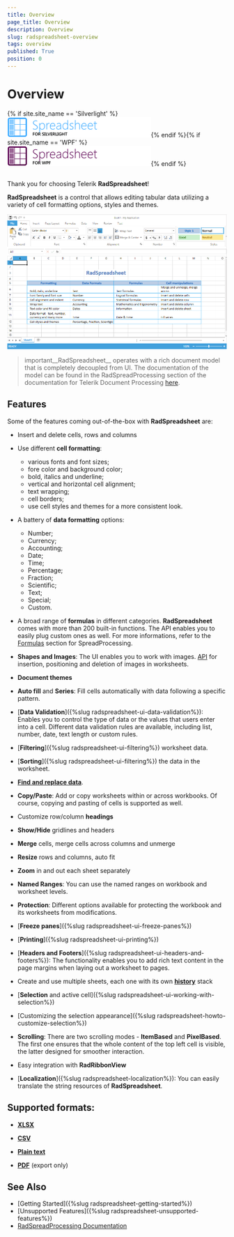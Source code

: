 ```yaml
---
title: Overview
page_title: Overview
description: Overview
slug: radspreadsheet-overview
tags: overview
published: True
position: 0
---
```


# Overview



{% if site.site_name == 'Silverlight' %}![spreadsheet sl 46 text](images/spreadsheet_sl_46_text.png){% endif %}{% if site.site_name == 'WPF' %}![spreadsheet wpf 46 text](images/spreadsheet_wpf_46_text.png){% endif %}

## 

Thank you for choosing Telerik __RadSpreadsheet__!

__RadSpreadsheet__ is a control that allows editing tabular data utilizing a variety of cell formatting options, styles and themes. 

![Rad Spreadsheet Overview ](images/RadSpreadsheet_Overview.png)


>important__RadSpreadsheet__ operates with a rich document model that is completely decoupled from UI. The documentation of the model can be found in the RadSpreadProcessing section of the documentation for Telerik Document Processing [here](https://docs.telerik.com/devtools/document-processing/libraries/radspreadprocessing/overview).

## Features

Some of the features coming out-of-the-box with **RadSpreadsheet** are:

* Insert and delete cells, rows and columns

* Use different **cell formatting**:

	* various fonts and font sizes;	
	* fore color and background color;	
	* bold, italics and underline;	
	* vertical and horizontal cell alignment;	
	* text wrapping;	
	* cell borders;	
	* use cell styles and themes for a more consistent look.

* A battery of **data formatting** options:

	* Number;	
	* Currency;	
	* Accounting;	
	* Date;	
	* Time;	
	* Percentage;	
	* Fraction;	
	* Scientific;	
	* Text;	
	* Special;	
	* Custom.
	

* A broad range of **formulas** in different categories. **RadSpreadsheet** comes with more than 200 built-in functions. The API enables you to easily plug custom ones as well. For more informations, refer to the [Formulas](https://docs.telerik.com/devtools/document-processing/libraries/radspreadprocessing/features/formulas/formulas) section for SpreadProcessing.

* **Shapes and Images**: The UI enables you to work with images. [API](https://docs.telerik.com/devtools/document-processing/libraries/radspreadprocessing/features/shapes-and-images) for insertion, positioning and deletion of images in worksheets.	

* **Document themes**

* **Auto fill** and **Series**: Fill cells automatically with data following a specific pattern.

* [**Data Validation**]({%slug radspreadsheet-ui-data-validation%}): Enables you to control the type of data or the values that users enter into a cell. Different data validation rules are available, including list, number, date, text length or custom rules.

* [**Filtering**]({%slug radspreadsheet-ui-filtering%}) worksheet data.	

* [**Sorting**]({%slug radspreadsheet-ui-filtering%}) the data in the worksheet.	

* [**Find and replace data**](https://docs.telerik.com/devtools/document-processing/libraries/radspreadprocessing/features/find-and-replace).

* **Copy/Paste**: Add or copy worksheets within or across workbooks. Of course, copying and pasting of cells is supported as well.

* Customize row/column **headings**

* **Show/Hide** gridlines and headers

* **Merge** cells, merge cells across columns and unmerge

* **Resize** rows and columns, auto fit

* **Zoom** in and out each sheet separately

* **Named Ranges**: You can use the named ranges on workbook and worksheet levels.

* **Protection**: Different options available for protecting the workbook and its worksheets from modifications.

* [**Freeze panes**]({%slug radspreadsheet-ui-freeze-panes%})

* [**Printing**]({%slug radspreadsheet-ui-printing%})

* [**Headers and Footers**]({%slug radspreadsheet-ui-headers-and-footers%}): The functionality enables you to add rich text content in the page margins when laying out a worksheet to pages.

* Create and use multiple sheets, each one with its own [**history**](https://docs.telerik.com/devtools/document-processing/libraries/radspreadprocessing/features/hostory) stack

* [**Selection** and active cell]({%slug radspreadsheet-ui-working-with-selection%})

* [Customizing the selection appearance]({%slug radspreadsheet-howto-customize-selection%})

* **Scrolling**: There are two scrolling modes - **ItemBased** and **PixelBased**. The first one ensures that the whole content of the top left cell is visible, the latter designed for smoother interaction.

* Easy integration with __RadRibbonView__

* [**Localization**]({%slug radspreadsheet-localization%}): You can easily translate the string resources of **RadSpreadsheet**.


## Supported formats: 

* [**XLSX**](https://docs.telerik.com/devtools/document-processing/libraries/radspreadprocessing/formats-and-conversion/xlsx/xlsxformatprovider)

* [**CSV**](https://docs.telerik.com/devtools/document-processing/libraries/radspreadprocessing/formats-and-conversion/csv/csvformatprovider) 

* [**Plain text**](https://docs.telerik.com/devtools/document-processing/libraries/radspreadprocessing/formats-and-conversion/txt/txtformatprovider) 

* [**PDF**](https://docs.telerik.com/devtools/document-processing/libraries/radspreadprocessing/formats-and-conversion/pdf/pdfformatprovider) (export only)
 

## See Also

* [Getting Started]({%slug radspreadsheet-getting-started%})
* [Unsupported Features]({%slug radspreadsheet-unsupported-features%}) 
* [RadSpreadProcessing Documentation](https://docs.telerik.com/devtools/document-processing/libraries/radspreadprocessing/overview)